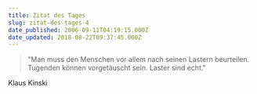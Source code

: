 ```yaml
---
title: Zitat des Tages
slug: zitat-des-tages-4
date_published: 2006-09-11T04:19:15.000Z
date_updated: 2018-08-22T09:37:45.000Z
---
```


> "Man muss den Menschen vor allem nach seinen Lastern beurteilen. Tugenden können vorgetäuscht sein. Laster sind echt."

Klaus Kinski
